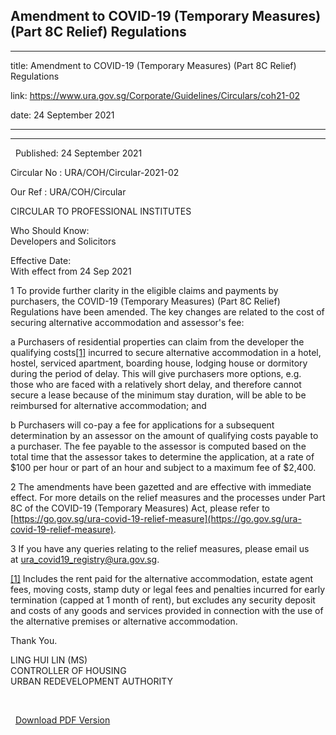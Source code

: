 ## Amendment to COVID-19 (Temporary Measures) (Part 8C Relief) Regulations
---
title: Amendment to COVID-19 (Temporary Measures) (Part 8C Relief) Regulations

link: https://www.ura.gov.sg/Corporate/Guidelines/Circulars/coh21-02

date: 24 September 2021

---

-----------------------------------------------------------------------

  Published: 24 September 2021

Circular No : URA/COH/Circular-2021-02

Our Ref : URA/COH/Circular

  

CIRCULAR TO PROFESSIONAL INSTITUTES

  

Who Should Know:  
Developers and Solicitors

  

Effective Date:  
With effect from 24 Sep 2021

  

1 To provide further clarity in the eligible claims and payments by purchasers, the COVID-19 (Temporary Measures) (Part 8C Relief) Regulations have been amended. The key changes are related to the cost of securing alternative accommodation and assessor's fee:

a Purchasers of residential properties can claim from the developer the qualifying costs[\[1\]](file:///C:/Users/urakuahkt/Desktop/Circular_amendments%20to%20COTMA%20Part%208C%20Relief.docx#_ftn1) incurred to secure alternative accommodation in a hotel, hostel, serviced apartment, boarding house, lodging house or dormitory during the period of delay. This will give purchasers more options, e.g. those who are faced with a relatively short delay, and therefore cannot secure a lease because of the minimum stay duration, will be able to be reimbursed for alternative accommodation; and

b Purchasers will co-pay a fee for applications for a subsequent determination by an assessor on the amount of qualifying costs payable to a purchaser. The fee payable to the assessor is computed based on the total time that the assessor takes to determine the application, at a rate of $100 per hour or part of an hour and subject to a maximum fee of $2,400.

2 The amendments have been gazetted and are effective with immediate effect. For more details on the relief measures and the processes under Part 8C of the COVID-19 (Temporary Measures) Act, please refer to [https://go.gov.sg/ura-covid-19-relief-measure](https://go.gov.sg/ura-covid-19-relief-measure).

3 If you have any queries relating to the relief measures, please email us at [ura\_covid19\_registry@ura.gov.sg](https://www.ura.gov.sgmailto:ura_covid19_registry@ura.gov.sg).

  



[\[1\]](file:///C:/Users/urakuahkt/Desktop/Circular_amendments%20to%20COTMA%20Part%208C%20Relief.docx#_ftnref1) Includes the rent paid for the alternative accommodation, estate agent fees, moving costs, stamp duty or legal fees and penalties incurred for early termination (capped at 1 month of rent), but excludes any security deposit and costs of any goods and services provided in connection with the use of the alternative premises or alternative accommodation.

Thank You.  
  
LING HUI LIN (MS)  
CONTROLLER OF HOUSING  
URBAN REDEVELOPMENT AUTHORITY

 

  



  [Download PDF Version](https://www.ura.gov.sg/services/download_file.aspx?f={FDFF6E4C-9027-44B8-9B06-5F47E4CFD936})

